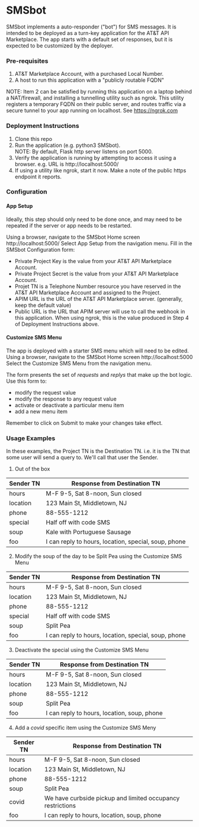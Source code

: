 SMSbot
======
SMSbot implements a auto-responder ("bot") for SMS messages.  It is intended to be deployed as a turn-key application for the AT&T API Marketplace.  The app starts with a default set of responses, but it is expected to be customized by the deployer.

### Pre-requisites
1. AT&T Marketplace Account, with a purchased Local Number.
2. A host to run this application with a "publicly routable FQDN"

NOTE: Item 2 can be satisfied by running this application on a laptop behind a NAT/firewall, and installing a tunnelling utility such as ngrok.  This utility registers a temporary FQDN on their public server, and routes traffic via a secure tunnel to your app running on localhost.  See https://ngrok.com

### Deployment Instructions
1. Clone this repo
2. Run the application  (e.g. python3 SMSbot).  
NOTE: By default, Flask http server listens on port 5000.
3. Verify the application is running by attempting to access it using a browser.  e.g. URL is http://localhost:5000/
4. If using a utility like ngrok, start it now.  Make a note of the public https endpoint it reports.

### Configuration

#### App Setup

Ideally, this step should only need to be done once, and may need to be repeated if the server or app needs to be restarted.

Using a browser, navigate to the SMSbot Home screen http://localhost:5000/
Select App Setup from the navigation menu.
Fill in the SMSbot Configuration form:
- Private Project Key is the value from your AT&T API Marketplace Account.
- Private Project Secret is the value from your AT&T API Marketplace Account.
- Projet TN is a Telephone Number resource you have reserved in the AT&T API Marketplace Account and assigned to the Project.
- APIM URL is the URL of the AT&T API Marketplace server.  (generally, keep the default value)
- Public URL is the URL that APIM server will use to call the webhook in this application.  When using ngrok, this is the value produced in Step 4 of Deployment Instructions above. 

#### Customize SMS Menu
The app is deployed with a starter SMS menu which will need to be edited.
Using a browser, navigate to the SMSbot Home screen http://localhost:5000
Select the Customize SMS Menu from the navigation menu.

The form presents the set of *requests* and *replys* that make up the bot logic.
Use this form to:
- modify the request value
- modify the response to any request value
- activate or deactivate a particular menu item
- add a new menu item 

Remember to click on Submit to make your changes take effect.
### Usage Examples

In these examples, the Project TN is the Destination TN.  i.e. it is the TN that some user will send a query to.  We'll call that user the Sender.

1. Out of the box

| Sender TN | Response from Destination TN |
|----|----|
| hours | M-F 9-5, Sat 8-noon, Sun closed |
| location | 123 Main St, Middletown, NJ |
| phone | 88-555-1212 |
| special | Half off with code SMS |
| soup | Kale with Portuguese Sausage |
| foo | I can reply to hours, location, special, soup, phone |

2. Modify the soup of the day to be Split Pea using the Customize SMS Menu

| Sender TN | Response from Destination TN |
|----|----|
| hours | M-F 9-5, Sat 8-noon, Sun closed |
| location | 123 Main St, Middletown, NJ |
| phone | 88-555-1212 |
| special | Half off with code SMS |
| soup | Split Pea |
| foo | I can reply to hours, location, special, soup, phone |
   
3.  Deactivate the special using the Customize SMS Menu

| Sender TN | Response from Destination TN |
|----|----|
| hours | M-F 9-5, Sat 8-noon, Sun closed |
| location | 123 Main St, Middletown, NJ |
| phone | 88-555-1212 |
| soup | Split Pea |
| foo | I can reply to hours, location, soup, phone |

4. Add a *covid* specific item using the Customize SMS Meny

| Sender TN | Response from Destination TN |
|----|----|
| hours | M-F 9-5, Sat 8-noon, Sun closed |
| location | 123 Main St, Middletown, NJ |
| phone | 88-555-1212 |
| soup | Split Pea |
| covid | We have curbside pickup and limited occupancy restrictions |
| foo | I can reply to hours, location, soup, phone |